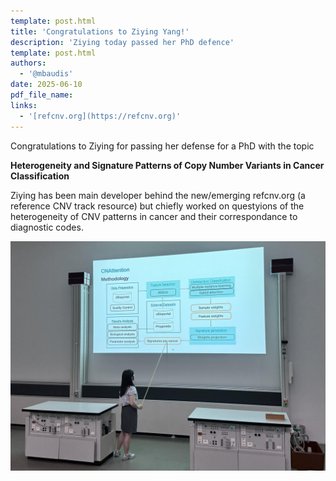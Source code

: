 ```yaml
---
template: post.html
title: 'Congratulations to Ziying Yang!'
description: 'Ziying today passed her PhD defence'
template: post.html 
authors:
  - '@mbaudis'
date: 2025-06-10
pdf_file_name:
links:
  - '[refcnv.org](https://refcnv.org)'
---
```


Congratulations to Ziying for passing her defense for a PhD with the 
topic
    
**Heterogeneity and Signature Patterns of Copy Number Variants in Cancer Classification**

Ziying has been main developer behind the new/emerging
refcnv.org (a reference CNV track resource) but chiefly worked on questyions of
the heterogeneity of CNV patterns in cancer and their correspondance to diagnostic
codes.

![Ziying presenting](/img/2025-06-10-Ziying-thesis-presenting.jpeg)
